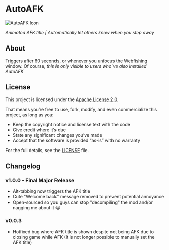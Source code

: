 # AutoAFK

![AutoAFK Icon](https://i.imgur.com/pz4Ohs6.png)

_Animated AFK title | Automatically let others know when you step away_

## About

Triggers after 60 seconds, or whenever you unfocus the Webfishing window. Of course, *this is only visible to users who've also installed AutoAFK*

## License

This project is licensed under the [Apache License 2.0](./LICENSE.txt).

That means you’re free to use, fork, modify, and even commercialize this project, as long as you:

- Keep the copyright notice and license text with the code  
- Give credit where it’s due  
- State any significant changes you’ve made  
- Accept that the software is provided “as-is” with no warranty  

For the full details, see the [LICENSE](./LICENSE.txt) file.

## Changelog

### v1.0.0 - Final Major Release
- Alt-tabbing now triggers the AFK title
- Cute "Welcome back" message removed to prevent potential annoyance
- Open-sourced so you guys can stop "decompiling" the mod and/or nagging me about it 😜

### v0.0.3
- Hotfixed bug where AFK title is shown despite not being AFK due to closing game while AFK (It is not longer possible to manually set the AFK title)